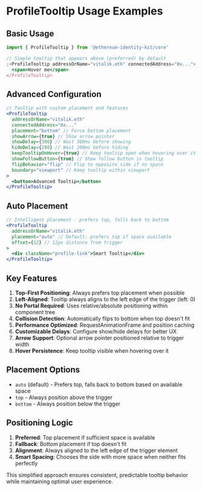 # ProfileTooltip Usage Examples

## Basic Usage

```jsx
import { ProfileTooltip } from '@ethereum-identity-kit/core'

// Simple tooltip that appears above (preferred) by default
;<ProfileTooltip addressOrName="vitalik.eth" connectedAddress="0x...">
  <span>Hover me</span>
</ProfileTooltip>
```

## Advanced Configuration

```jsx
// Tooltip with custom placement and features
<ProfileTooltip
  addressOrName="vitalik.eth"
  connectedAddress="0x..."
  placement="bottom" // Force bottom placement
  showArrow={true} // Show arrow pointer
  showDelay={300} // Wait 300ms before showing
  hideDelay={200} // Wait 200ms before hiding
  keepTooltipOnHover={true} // Keep tooltip open when hovering over it
  showFollowButton={true} // Show follow button in tooltip
  flipBehavior="flip" // Flip to opposite side if no space
  boundary="viewport" // Keep tooltip within viewport
>
  <button>Advanced Tooltip</button>
</ProfileTooltip>
```

## Auto Placement

```jsx
// Intelligent placement - prefers top, falls back to bottom
<ProfileTooltip
  addressOrName="vitalik.eth"
  placement="auto" // Default: prefers top if space available
  offset={12} // 12px distance from trigger
>
  <div className="profile-link">Smart Tooltip</div>
</ProfileTooltip>
```

## Key Features

1. **Top-First Positioning**: Always prefers top placement when possible
2. **Left-Aligned**: Tooltip always aligns to the left edge of the trigger (left: 0)
3. **No Portal Required**: Uses relative/absolute positioning within component tree
4. **Collision Detection**: Automatically flips to bottom when top doesn't fit
5. **Performance Optimized**: RequestAnimationFrame and position caching
6. **Customizable Delays**: Configure show/hide delays for better UX
7. **Arrow Support**: Optional arrow pointer positioned relative to trigger width
8. **Hover Persistence**: Keep tooltip visible when hovering over it

## Placement Options

- `auto` (default) - Prefers top, falls back to bottom based on available space
- `top` - Always position above the trigger
- `bottom` - Always position below the trigger

## Positioning Logic

1. **Preferred**: Top placement if sufficient space is available
2. **Fallback**: Bottom placement if top doesn't fit
3. **Alignment**: Always aligned to the left edge of the trigger element
4. **Smart Spacing**: Chooses the side with more space when neither fits perfectly

This simplified approach ensures consistent, predictable tooltip behavior while maintaining optimal user experience.
